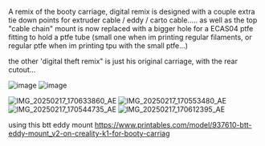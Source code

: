 A remix of the booty carriage, digital remix is designed with a couple extra tie down points for extruder cable / eddy / carto cable..... as well as the top "cable chain" mount is now replaced with a bigger hole for a ECAS04 ptfe fitting to hold a ptfe tube (small one when im printing regular filaments, or regular ptfe when im printing tpu with the small ptfe...)

the other 'digital theft remix" is just his original carriage, with the rear cutout...


![image](https://github.com/user-attachments/assets/0ac5b4ed-3c4e-4b8e-833a-1e9a9be8fc3c)
![image](https://github.com/user-attachments/assets/d31cd144-57ba-4079-83c5-4cdfe20e217c)


![IMG_20250217_170633860_AE](https://github.com/user-attachments/assets/56fb9300-74f1-42d9-ba08-9e89683ddda7)
![IMG_20250217_170553480_AE](https://github.com/user-attachments/assets/c47fc4a0-cad0-473c-9b60-a5079fc5c19d)
![IMG_20250217_170544735_AE](https://github.com/user-attachments/assets/71dccecf-6cf2-441d-bd42-f35eeaf9e63a)
![IMG_20250217_170612395_AE](https://github.com/user-attachments/assets/ed8273f2-770b-4b9a-8dae-92a6adf6caa9)


using this btt eddy mount
https://www.printables.com/model/937610-btt-eddy-mount_v2-on-creality-k1-for-booty-carriag
